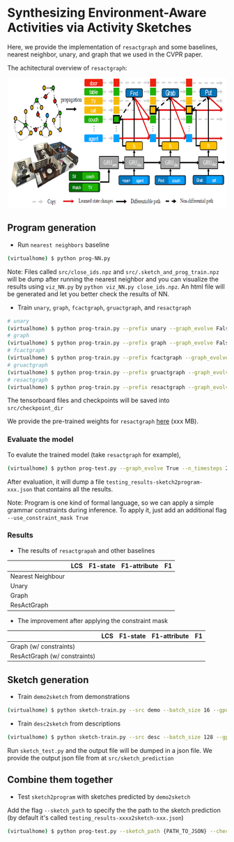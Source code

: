 # Synthesizing Environment-Aware Activities via Activity Sketches

Here, we provide the implementation of `resactgraph` and some baselines, nearest neighbor, unary, and graph that we used in the CVPR paper.

The achitectural overview of `resactgraph`:

<p align="center"><img src="/asset/model.png"  height="300"></p>

## Program generation

- Run `nearest neighbors` baseline

```bash
(virtualhome) $ python prog-NN.py
```

Note: Files called `src/close_ids.npz` and `src/.sketch_and_prog_train.npz` will be dump after running the nearest neighbor and you can visualize the results using `viz_NN.py` by `python viz_NN.py close_ids.npz`. An html file will be generated and let you better check the results of NN.

- Train `unary`, `graph`, `fcactgraph`, `gruactgraph`, and `resactgraph`

```bash
# unary
(virtualhome) $ python prog-train.py --prefix unary --graph_evolve False --n_timesteps 0 --gpu_id 0
# graph
(virtualhome) $ python prog-train.py --prefix graph --graph_evolve False --n_timesteps 2 --gpu_id 0
# fcactgraph
(virtualhome) $ python prog-train.py --prefix fcactgraph --graph_evolve True --n_timesteps 2 --model_type fc --gpu_id 0
# gruactgraph
(virtualhome) $ python prog-train.py --prefix gruactgraph --graph_evolve True --n_timesteps 2 --model_type gru --gpu_id 0
# resactgraph
(virtualhome) $ python prog-train.py --prefix resactgraph --graph_evolve True --n_timesteps 2 --model_type residual --gpu_id 0
```

The tensorboard files and checkpoints will be saved into `src/checkpoint_dir`

We provide the pre-trained weights for `resactgraph` [here]() (xxx MB).


### Evaluate the model

To evalute the trained model (take `resactgraph` for example),

```bash
(virtualhome) $ python prog-test.py --graph_evolve True --n_timesteps 2 --model_type residual --checkpoint {PATH_TO_WEIGHT} --gpu_id 0 
```

After evaluation, it will dump a file `testing_results-sketch2program-xxx.json` that contains all the results.

Note: Program is one kind of formal language, so we can apply a simple grammar constraints during inference. To apply it, just add an additional flag `--use_constraint_mask True`


### Results

- The results of `resactgrapah` and other baselines

|                   | LCS | F1-state | F1-attribute | F1 |
|------------------ |-----|----------|--------------|----|
| Nearest Neighbour |     |          |              |    |
| Unary             |     |          |              |    |
| Graph             |     |          |              |    |
| ResActGraph       |     |          |              |    |


- The improvement after applying the constraint mask

|                              | LCS | F1-state | F1-attribute | F1 |
|------------------------------|-----|----------|--------------|----|
| Graph (w/ constraints)       |     |          |              |    |
| ResActGraph (w/ constraints) |     |          |              |    |


## Sketch generation

- Train `demo2sketch` from demonstrations

```bash
(virtualhome) $ python sketch-train.py --src demo --batch_size 16 --gpu_id 0 
```

- Train `desc2sketch` from descriptions

```bash
(virtualhome) $ python sketch-train.py --src desc --batch_size 128 --gpu_id 0 
```

Run `sketch_test.py` and the output file will be dumped in a json file.
We provide the output json file from at `src/sketch_prediction`

## Combine them together

- Test `sketch2program` with sketches predicted by `demo2sketch`

Add the flag `--sketch_path` to specify the the path to the sketch prediction (by default it's called `testing_results-xxxx2sketch-xxx.json`)


```bash
(virtualhome) $ python prog-test.py --sketch_path {PATH_TO_JSON} --checkpoint {PATH_TO_WEIGHT}  --gpu_id 0 
```

